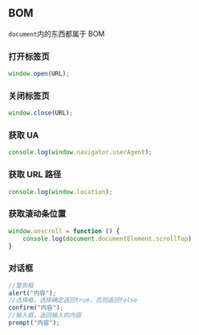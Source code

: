 ## BOM

`document`内的东西都属于 BOM

### 打开标签页

```JavaScript
window.open(URL);
```

### 关闭标签页

```JavaScript
window.close(URL);
```

### 获取 UA

```JavaScript
console.log(window.navigator.userAgent);
```

### 获取 URL 路径

```JavaScript
console.log(window.location);
```

### 获取滚动条位置

```JavaScript
window.onscroll = function () {
    console.log(document.documentElement.scrollTop)
}
```

### 对话框

```JavaScript
//警告框
alert("内容");
//选择框，选择确定返回true，否则返回false
confirm("内容");
//输入框，返回输入的内容
prompt("内容");
```
